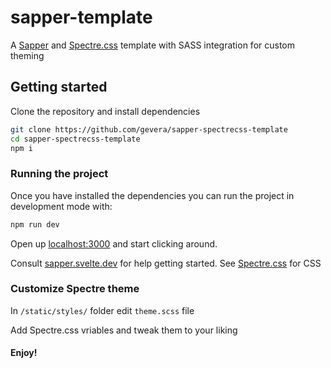 # sapper-template

A [Sapper](https://github.com/sveltejs/sapper) and [Spectre.css](https://picturepan2.github.io/spectre/) template with SASS integration for custom theming


## Getting started


Clone the repository and install dependencies
```bash
git clone https://github.com/gevera/sapper-spectrecss-template
cd sapper-spectrecss-template
npm i
```


### Running the project

Once you have installed the dependencies you can run the project in development mode with:

```bash
npm run dev
```

Open up [localhost:3000](http://localhost:3000) and start clicking around.

Consult [sapper.svelte.dev](https://sapper.svelte.dev) for help getting started.
See [Spectre.css](https://picturepan2.github.io/spectre/) for CSS

### Customize Spectre theme
In `/static/styles/` folder edit `theme.scss` file

Add Spectre.css vriables and tweak them to your liking

#### Enjoy!

